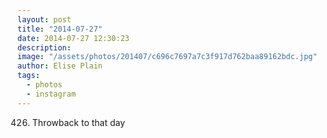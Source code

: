 ```yaml
---
layout: post
title: "2014-07-27"
date: 2014-07-27 12:30:23
description: 
image: "/assets/photos/201407/c696c7697a7c3f917d762baa89162bdc.jpg"
author: Elise Plain
tags: 
  - photos
  - instagram
---
```


426. Throwback to that day
<p></p>
